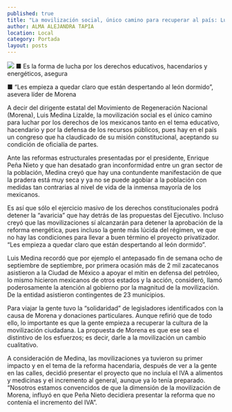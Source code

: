```yaml
---
published: true
title: "La movilización social, único camino para recuperar al país: Luis Medina"
author: ALMA ALEJANDRA TAPIA
location: Local
category: Portada
layout: posts
---
```


![](http://i.imgur.com/EtZlaVGm.jpg)
■ Es la forma de lucha por los derechos educativos, hacendarios y energéticos, asegura

■ “Les empieza a quedar claro que están despertando al león dormido”, asevera líder de Morena

A decir del dirigente estatal del Movimiento de Regeneración Nacional (Morena), Luis Medina Lizalde, la movilización social es el único camino para luchar por los derechos de los mexicanos tanto en el tema educativo, hacendario y por la defensa de los recursos públicos, pues hay en el país un congreso que ha claudicado de su misión constitucional, aceptando su condición de oficialía de partes.

Ante las reformas estructurales presentadas por el presidente, Enrique Peña Nieto y que han desatado gran inconformidad entre un gran sector de la población, Medina creyó que hay una contundente manifestación de que la pradera está muy seca y ya no se puede agobiar a la población con medidas tan contrarias al nivel de vida de la inmensa mayoría de los mexicanos.

Es así que sólo el ejercicio masivo de los derechos constitucionales podrá detener la “avaricia” que hay detrás de las propuestas del Ejecutivo. Incluso creyó que las movilizaciones sí alcanzarán para detener la aprobación de la reforma energética, pues incluso la gente más lúcida del régimen, ve que no hay las condiciones para llevar a buen término el proyecto privatizador. “Les empieza a quedar claro que están despertando al león dormido”.

Luis Medina recordó que por ejemplo el antepasado fin de semana ocho de septiembre de septiembre, por primera ocasión más de 2 mil zacatecanos asistieron a la Ciudad de México a apoyar el mitin en defensa del petróleo, lo mismo hicieron mexicanos de otros estados y la acción, consideró, llamó poderosamente la atención al gobierno por la magnitud de la movilización. De la entidad asistieron contingentes de 23 municipios.

Para viajar la gente tuvo la “solidaridad” de legisladores identificados con la causa de Morena y donaciones particulares. Aunque refirió que de todo ello, lo importante es que la gente empieza a recuperar la cultura de la movilización ciudadana.
La propuesta de Morena es que ese sea el distintivo de los esfuerzos; es decir, darle a la movilización un cambio cualitativo.

A consideración de Medina, las movilizaciones ya tuvieron su primer impacto y en el tema de la reforma hacendaria, después de ver a la gente en las calles, decidió presentar el proyecto que no incluía el IVA a alimentos y medicinas y el incremento al general, aunque ya lo tenía preparado. “Nosotros estamos convencidos de que la dimensión de la movilización de Morena, influyó en que Peña Nieto decidiera presentar la reforma que no contenía el incremento del IVA”.

